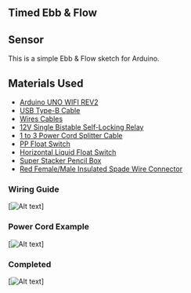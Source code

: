 ## Timed Ebb & Flow

## Sensor
This is a simple Ebb & Flow sketch for Arduino.  

## Materials Used
 - [Arduino UNO WIFI REV2](https://amzn.to/3bXp0qw) 
 - [USB Type-B Cable](https://amzn.to/3yrHfMk) 
 - [Wires Cables](https://amzn.to/3ykkRnR) 
 - [12V Single Bistable Self-Locking Relay](https://amzn.to/3e2Bb6dzn.to/3PjEuDg)
 - [1 to 3 Power Cord Splitter Cable](https://amzn.to/3cvjoo2)
 - [PP Float Switch](https://amzn.to/3CKgoia)
 - [Horizontal Liquid Float Switch ](https://amzn.to/3RkWWMT)
 - [Super Stacker Pencil Box](https://amzn.to/3KAP0oU)
 - [Red Female/Male Insulated Spade Wire Connector](https://amzn.to/3TEnFpU)

### Wiring Guide
[![Alt text](https://goprogro.com/wp-content/uploads/2022/08/TimedEbbAndFlow.png "Timed Ebb & Flow")]

### Power Cord Example
[![Alt text](https://goprogro.com/wp-content/uploads/2022/08/splice-extension-cord.png "Power Cord Example")]

### Completed
[![Alt text](https://goprogro.com/wp-content/uploads/2022/08/TimedEbbAndFlow.png "Completed Project")]
